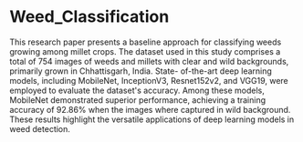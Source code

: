 # Weed_Classification

This research paper presents a baseline approach for classifying
weeds growing among millet crops. The dataset used in this study comprises a total of 754 images
of weeds and millets with clear and wild backgrounds, primarily grown in Chhattisgarh, India. State-
of-the-art deep learning models, including MobileNet, InceptionV3, Resnet152v2, and VGG19,
were employed to evaluate the dataset's accuracy. Among these models, MobileNet demonstrated
superior performance, achieving a training accuracy of 92.86% when the images where captured in
wild background. These results highlight the versatile applications of deep learning models in weed
detection.
